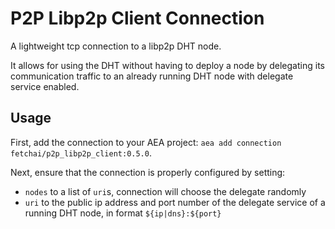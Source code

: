 # P2P Libp2p Client Connection

A lightweight tcp connection to a libp2p DHT node.

It allows for using the DHT without having to deploy a node by delegating its communication traffic to an already running DHT node with delegate service enabled.


## Usage 

First, add the connection to your AEA project: `aea add connection fetchai/p2p_libp2p_client:0.5.0`.

Next, ensure that the connection is properly configured by setting:

- `nodes` to a list of `uri`s, connection will choose the delegate randomly
- `uri` to the public ip address and port number of the delegate service of a running DHT node, in format `${ip|dns}:${port}`